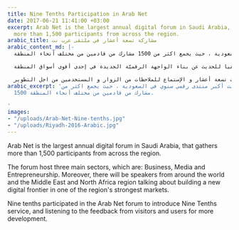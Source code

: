 ```yaml
---
title: Nine Tenths Participation in Arab Net
date: 2017-06-21 11:41:00 +03:00
excerpt: Arab Net is the largest annual digital forum in Saudi Arabia, that gathers
  more than 1,500 participants from across the region.
arabic_title: مشاركة تسعة أعشار في ملتقى عرب نت
arabic_content_md: |-
  ملتقى عرب نت أكبر منتدى رقمي سنوي في السعودية ، حيث يجمع اكثر من 1500 مشارك من قادمين من مختلف أنحاء المنطقة.

  يستضيف الملتقى ثلاثة مسارات رئيسيّة هي: الأعمال والإعلام وريادة الأعمال، مع وجود متحدّثين من جميع أنحاء العالم ومنطقة الشرق الأوسط وشمال أفريقيا للحديث عن بناء الواجهة الرقميّة الجديدة في إحدى أقوى أسواق المنطقة.

  شاركت تسعة أعشار في ملتقى عرب نت للتعريف بخدمات تسعة أعشار و الإستماع للملاحظات من الزوار و المستخدمين من اجل التطوير.
arabic_excerpt: 'ملتقى عرب نت أكبر منتدى رقمي سنوي في السعودية ، حيث يجمع اكثر من
  1500 مشارك من قادمين من مختلف أنحاء المنطقة.

'
images:
- "/uploads/Arab-Net-Nine-tenths.jpg"
- "/uploads/Riyadh-2016-Arabic.jpg"
---
```


Arab Net is the largest annual digital forum in Saudi Arabia, that gathers more than 1,500 participants from across the region.

The forum host three main sectors, which are: Business, Media and Entrepreneurship. Moreover, there will be speakers from around the world and the Middle East and North Africa region talking about building a new digital frontier in one of the region's strongest markets.

Nine tenths participated in the Arab Net forum to introduce Nine Tenths service, and listening to the feedback from visitors and users for more development.